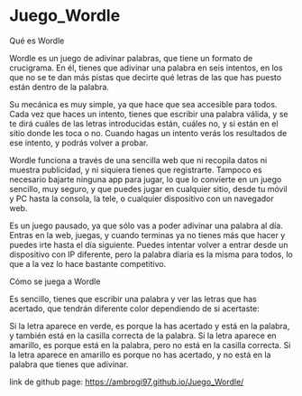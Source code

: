 # Juego_Wordle

Qué es Wordle

Wordle es un juego de adivinar palabras, que tiene un formato de crucigrama. En él, tienes que adivinar una palabra en seis intentos, en los que no se te dan más pistas que decirte qué letras de las que has puesto están dentro de la palabra.

Su mecánica es muy simple, ya que hace que sea accesible para todos. Cada vez que haces un intento, tienes que escribir una palabra válida, y se te dirá cuáles de las letras introducidas están, cuáles no, y si están en el sitio donde les toca o no. Cuando hagas un intento verás los resultados de ese intento, y podrás volver a probar.

Wordle funciona a través de una sencilla web que ni recopila datos ni muestra publicidad, y ni siquiera tienes que registrarte. Tampoco es necesario bajarte ninguna app para jugar, lo que lo convierte en un juego sencillo, muy seguro, y que puedes jugar en cualquier sitio, desde tu móvil y PC hasta la consola, la tele, o cualquier dispositivo con un navegador web.

Es un juego pausado, ya que sólo vas a poder adivinar una palabra al día. Entras en la web, juegas, y cuando terminas ya no tienes más que hacer y puedes irte hasta el día siguiente. Puedes intentar volver a entrar desde un dispositivo con IP diferente, pero la palabra diaria es la misma para todos, lo que a la vez lo hace bastante competitivo.

Cómo se juega a Wordle

Es sencillo, tienes que escribir una palabra y ver las letras que has acertado, que tendrán diferente color dependiendo de si acertaste:

Si la letra aparece en verde, es porque la has acertado y está en la palabra, y también está en la casilla correcta de la palabra. Si la letra aparece en amarillo, es porque está en la palabra, pero no está en la casilla correcta. Si la letra aparece en amarillo es porque no has acertado, y no está en la palabra que tienes que adivinar.

link de github page: https://ambrogi97.github.io/Juego_Wordle/